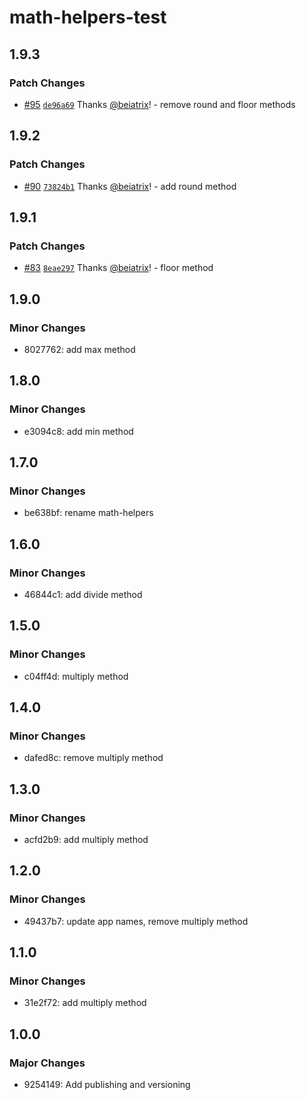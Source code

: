 # math-helpers-test

## 1.9.3

### Patch Changes

- [#95](https://github.com/beiatrix/nuxt-turborepo-test/pull/95) [`de96a69`](https://github.com/beiatrix/nuxt-turborepo-test/commit/de96a6917524c0324f406a34e957d42ea711d0b7) Thanks [@beiatrix](https://github.com/beiatrix)! - remove round and floor methods

## 1.9.2

### Patch Changes

- [#90](https://github.com/beiatrix/nuxt-turborepo-test/pull/90) [`73824b1`](https://github.com/beiatrix/nuxt-turborepo-test/commit/73824b16a95a9c3a9fffd1813dc3f73a91b90eed) Thanks [@beiatrix](https://github.com/beiatrix)! - add round method

## 1.9.1

### Patch Changes

- [#83](https://github.com/beiatrix/nuxt-turborepo-test/pull/83) [`8eae297`](https://github.com/beiatrix/nuxt-turborepo-test/commit/8eae297b419bdb7297b6cf883cfc22c3131a7fef) Thanks [@beiatrix](https://github.com/beiatrix)! - floor method

## 1.9.0

### Minor Changes

- 8027762: add max method

## 1.8.0

### Minor Changes

- e3094c8: add min method

## 1.7.0

### Minor Changes

- be638bf: rename math-helpers

## 1.6.0

### Minor Changes

- 46844c1: add divide method

## 1.5.0

### Minor Changes

- c04ff4d: multiply method

## 1.4.0

### Minor Changes

- dafed8c: remove multiply method

## 1.3.0

### Minor Changes

- acfd2b9: add multiply method

## 1.2.0

### Minor Changes

- 49437b7: update app names, remove multiply method

## 1.1.0

### Minor Changes

- 31e2f72: add multiply method

## 1.0.0

### Major Changes

- 9254149: Add publishing and versioning
